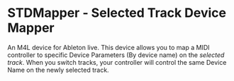 # STDMapper - Selected Track Device Mapper

An M4L device for Ableton live.
This device allows you to map a MIDI controller to specific Device Parameters (By device name) on the _selected track_.
When you switch tracks, your controller will control the same Device Name on the newly selected track.
